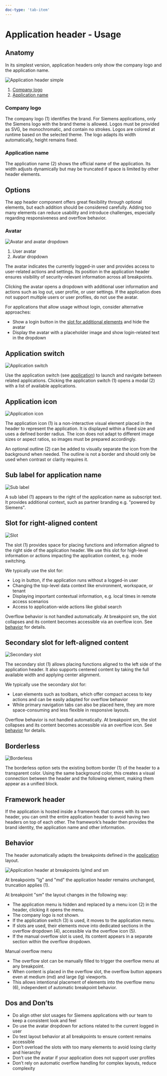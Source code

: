 ```yaml
---
doc-type: 'tab-item'
---
```

# Application header - Usage

## Anatomy

In its simplest version, application headers only show the company logo and the application name.

![Application header simple](https://www.figma.com/file/wEptRgAezDU1z80Cn3eZ0o?type=design&node-id=6427%3A39093&mode=design)

1. [Company logo](#company-logo)
2. [Application name](#application-name)

### Company logo

The company logo (1) identifies the brand. For Siemens applications, only the Siemens logo with the brand theme is allowed.
Logos must be provided as SVG, be monochromatic, and contain no strokes. Logos are colored at runtime based on the selected theme. The logo adapts its width automatically, height remains fixed.

### Application name

The application name (2) shows the official name of the application. Its width adjusts dynamically but may be truncated if space is limited by other header elements.

## Options

The app header component offers great flexibility through optional elements, but each addition should be considered carefully. Adding too many elements can reduce usability and introduce challenges, especially regarding responsiveness and overflow behavior.

### Avatar

![Avatar and avatar dropdown](https://www.figma.com/file/wEptRgAezDU1z80Cn3eZ0o?type=design&node-id=6427%3A39231&mode=design)

1. User avatar
2. Avatar dropdown

The avatar indicates the currently logged-in user and provides access to user-related actions and settings. Its position in the application header ensures visibility of security-relevant information across all breakpoints.

Clicking the avatar opens a dropdown with additional user information and actions such as log out, user profile, or user settings. If the application does not support multiple users or user profiles, do not use the avatar.

For applications that allow usage without login, consider alternative approaches:
- Show a login button in the [slot for additional elements](#slot) and hide the avatar
- Display the avatar with a placeholder image and show login-related text in the dropdown

## Application switch

![Application switch](https://www.figma.com/file/wEptRgAezDU1z80Cn3eZ0o?type=design&node-id=6427%3A39460&mode=design)

Use the application switch (see [application](../application)) to launch and navigate between related applications. Clicking the application switch (1) opens a modal (2) with a list of available applications.

## Application icon

![Application icon](https://www.figma.com/file/wEptRgAezDU1z80Cn3eZ0o?type=design&node-id=6427%3A39393&mode=design)

The application icon (1) is a non-interactive visual element placed in the header to represent the application. It is displayed within a fixed size and uses a defined border radius. The icon does not adapt to different image sizes or aspect ratios, so images must be prepared accordingly.

An optional outline (2) can be added to visually separate the icon from the background when needed. The outline is not a border and should only be used when contrast or clarity requires it.

## Sub label for application name

![Sub label](https://www.figma.com/file/wEptRgAezDU1z80Cn3eZ0o?type=design&node-id=6427%3A39713&mode=design)

A sub label (1) appears to the right of the application name as subscript text. It provides additional context, such as partner branding e.g. "powered by Siemens".

## Slot for right-aligned content

![Slot](https://www.figma.com/file/wEptRgAezDU1z80Cn3eZ0o?type=design&node-id=6427%3A39744&mode=design)

The slot (1) provides space for placing functions and information aligned to the right side of the application header. We use this slot for high-level information or actions impacting the application context, e.g. mode switching.

We typically use the slot for:
- Log in button, if the application runs without a logged-in user
- Changing the top-level data context like environment, workspace, or tenant
- Displaying important contextual information, e.g. local times in remote access scenarios
- Access to application-wide actions like global search

Overflow behavior is not handled automatically. At breakpoint sm, the slot collapses and its content becomes accessible via an overflow icon. See [behavior](#behavior) for details.

## Secondary slot for left-aligned content

![Secondary slot](https://www.figma.com/file/wEptRgAezDU1z80Cn3eZ0o?type=design&node-id=6427%3A39911&mode=design)

The secondary slot (1) allows placing functions aligned to the left side of the application header. It also supports centered content by taking the full available width and applying center alignment.

We typically use the secondary slot for:
- Lean elements such as toolbars, which offer compact access to key actions and can be easily adapted for overflow behavior
- While primary navigation tabs can also be placed here, they are more space-consuming and less flexible in responsive layouts.

Overflow behavior is not handled automatically. At breakpoint sm, the slot collapses and its content becomes accessible via an overflow icon. See [behavior](#behavior) for details.

## Borderless

![Borderless](https://www.figma.com/file/wEptRgAezDU1z80Cn3eZ0o?type=design&node-id=6427%3A40378&mode=design)

The borderless option sets the existing bottom border (1) of the header to a transparent color. Using the same background color, this creates a visual connection between the header and the following element, making them appear as a unified block.

## Framework header

If the application is hosted inside a framework that comes with its own header, you can omit the entire application header to avoid having two headers on top of each other. The framework’s header then provides the brand identity, the application name and other information.

## Behavior

The header automatically adapts the breakpoints defined in the [application](../application) layout.

![Application header at breakpoints lg/md and sm](https://www.figma.com/design/wEptRgAezDU1z80Cn3eZ0o/iX-Documentation-illustrations?node-id=6427-40565&t=S6lUQ3W9x7i87i8E-4)

At breakpoints "lg" and "md" the application header remains unchanged, truncation applies (1).

At breakpoint "sm" the layout changes in the following way:
- The application menu is hidden and replaced by a menu icon (2) in the header, clicking it opens the menu.
- The company logo is not shown.
- If the application switch (3) is used, it moves to the application menu.
- If slots are used, their elements move into dedicated sections in the overflow dropdown (4), accessible via the overflow icon (5).
- If the manual overflow slot is used, its content appears in a separate section within the overflow dropdown.

Manual overflow menu
- The overflow slot can be manually filled to trigger the overflow menu at any breakpoint.
- When content is placed in the overflow slot, the overflow button appears even at medium (md) and large (lg) viewports.
- This allows intentional placement of elements into the overflow menu (6), independent of automatic breakpoint behavior.

## Dos and Don’ts

- Do align other slot usages for Siemens applications with our team to keep a consistent look and feel
- Do use the avatar dropdown for actions related to the current logged in user
- Do test layout behavior at all breakpoints to ensure content remains accessible
- Don’t overload the slots with too many elements to avoid losing clarity and hierarchy
- Don’t use the avatar if your application does not support user profiles
- Don’t rely on automatic overflow handling for complex layouts, reduce complexity
